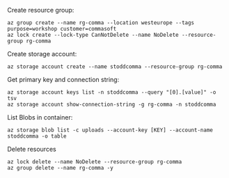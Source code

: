 ﻿Create resource group:

	az group create --name rg-comma --location westeurope --tags purpose=workshop customer=commasoft
	az lock create --lock-type CanNotDelete --name NoDelete --resource-group rg-comma

Create storage account:

	az storage account create --name stoddcomma --resource-group rg-comma

Get primary key and connection string:

	az storage account keys list -n stoddcomma --query "[0].[value]" -o tsv
	az storage account show-connection-string -g rg-comma -n stoddcomma

List Blobs in container:

	az storage blob list -c uploads --account-key [KEY] --account-name stoddcomma -o table

Delete resources

	az lock delete --name NoDelete --resource-group rg-comma 
	az group delete --name rg-comma -y